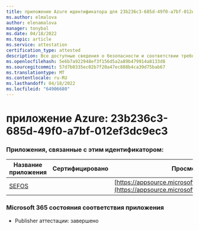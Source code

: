 ```yaml
---
title: приложение Azure идентификатора для 23b236c3-685d-49f0-a7bf-012ef3dc9ec3
ms.author: elmalova
author: elenamalova
manager: tonybal
ms.date: 04/18/2022
ms.topic: article
ms.service: attestation
certification_type: attested
description: Все доступные сведения о безопасности и соответствии требованиям для 23b236c3-685d-49f0-a7bf-012ef3dc9ec3.
ms.openlocfilehash: 5e6b7a922948ef3f156d5a2a89b479914a8133d8
ms.sourcegitcommit: 57d7b0335ec02b7f20a47ec888b4ca39d75bab67
ms.translationtype: MT
ms.contentlocale: ru-RU
ms.lasthandoff: 04/18/2022
ms.locfileid: "64906680"
---
```

# <a name="azure-app-id-23b236c3-685d-49f0-a7bf-012ef3dc9ec3"></a>приложение Azure: 23b236c3-685d-49f0-a7bf-012ef3dc9ec3


### <a name="apps-associated-with-this-id"></a>Приложения, связанные с этим идентификатором:
| **Название приложения** | **Сертифицировано** | **Просмотр в AppSource** |
|--------------|---------------|-----------------------|
| [SEFOS](../forward/WA200003219.md) |  | [https://appsource.microsoft.com/product/office/WA200003219](https://appsource.microsoft.com/product/office/WA200003219) |

### <a name="microsoft-365-app-compliance-status"></a>Microsoft 365 состояния соответствия приложения
- Publisher аттестации: завершено
